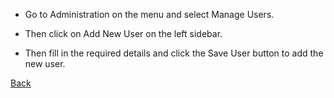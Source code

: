 * Go to Administration on the menu and select Manage Users.

* Then click on Add New User on the left sidebar. 

* Then fill in the required details and click the Save User button to add the new user.

[Back](https://github.com/hmislk/hmis/wiki/User-Management)